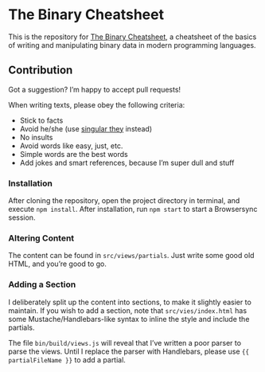 # The Binary Cheatsheet

This is the repository for [The Binary Cheatsheet](https://timseverien.github.io/binary-cheatsheet/), a cheatsheet of the basics of writing and manipulating binary data in modern programming languages.

## Contribution

Got a suggestion? I’m happy to accept pull requests!

When writing texts, please obey the following criteria:

- Stick to facts
- Avoid he/she (use [singular they](https://en.wikipedia.org/wiki/Singular_they) instead)
- No insults
- Avoid words like easy, just, etc.
- Simple words are the best words
- Add jokes and smart references, because I’m super dull and stuff


### Installation

After cloning the repository, open the project directory in terminal, and execute `npm install`. After installation, run `npm start` to start a Browsersync session.

### Altering Content

The content can be found in `src/views/partials`. Just write some good old HTML, and you’re good to go.

### Adding a Section

I deliberately split up the content into sections, to make it slightly easier to maintain. If you wish to add a section, note that `src/vies/index.html` has some Mustache/Handlebars-like syntax to inline the style and include the partials.

The file `bin/build/views.js` will reveal that I’ve written a poor parser to parse the views. Until I replace the parser with Handlebars, please use `{{ partialFileName }}` to add a partial.
